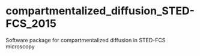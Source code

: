 # compartmentalized_diffusion_STED-FCS_2015
Software package for compartmentalized diffusion in STED-FCS microscopy
